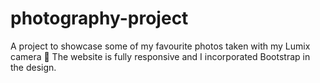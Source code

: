 # photography-project
 
A project to showcase some of my favourite photos taken with my Lumix camera 📸
The website is fully responsive and I incorporated Bootstrap in the design.
